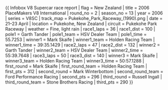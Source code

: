 {{ Infobox V8 Supercar race report | flag = New Zealand | title = 2006 PlaceMakers V8 International | round_no = 2 | season_no = 13 | year = 2006 | series = V8SC | track_map = Pukekohe_Park_Raceway_(1990).png | date = 21–23 April | location = Pukekohe, New Zealand | circuit = Pukekohe Park Raceway | weather = Fine, light rain | race1_laps = 36 | race1_dist = 100 | pole1 = Garth Tander | pole1_team = HSV Dealer Team | pole1_time = 55.7253 | winner1 = Mark Skaife | winner1_team = Holden Racing Team | winner1_time = 39:35.1429 | race2_laps = 47 | race2_dist = 132 | winner2 = Garth Tander | winner2_team = HSV Dealer Team | winner2_time = 55:39.7648 | race3_laps = 50 | race3_dist = 140 | winner3 = Mark Skaife | winner3_team = Holden Racing Team | winner3_time = 50:57.1288 | first_round = Mark Skaife | first_round_team = Holden Racing Team | first_pts = 312 | second_round = Mark Winterbottom | second_round_team = Ford Performance Racing | second_pts = 296 | third_round = Russell Ingall | third_round_team = Stone Brothers Racing | third_pts = 290 }}
